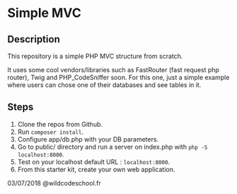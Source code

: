 # Simple MVC

## Description

This repository is a simple PHP MVC structure from scratch.

It uses some cool vendors/libraries such as FastRouter (fast request php router), Twig and PHP_CodeSniffer soon. 
For this one, just a simple example where users can chose one of their databases and see tables in it.

## Steps

1. Clone the repos from Github.
2. Run `composer install`.
3. Configure app/db.php with your DB parameters.
4. Go to public/ directory and run a server on index.php with `php -S localhost:8000`.
5. Test on your localhost default URL : `localhost:8000`.
6. From this starter kit, create your own web application.


03/07/2018 @wildcodeschool.fr
